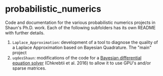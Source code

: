 # probabilistic_numerics
Code and documentation for the various probabilistic numerics projects in Shaun's Ph.D. work. Each of the following subfolders has its own README with further details.

1) `Laplace_Approximation`: development of a tool to diagnose the quality of a Laplace Approximation based on Bayesian Quadrature. The "main" project
2) `uqdesShaun`: modifications of the code for a [Bayesian differential equation solver](https://github.com/ochkrebtii/uqdes) (Chkrebtii et al. 2016) to allow it to use GPU's and/or sparse matrices.
